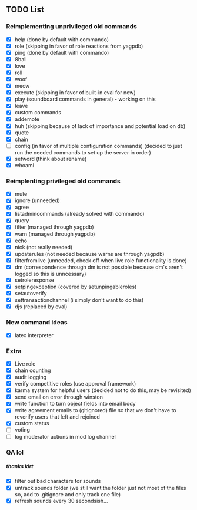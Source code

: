 ## TODO List
### Reimplementing unprivileged old commands
- [x] help (done by default with commando)
- [x] role (skipping in favor of role reactions from yagpdb)
- [x] ping (done by default with commando)
- [x] 8ball 
- [x] love
- [x] roll
- [x] woof
- [x] meow
- [x] execute (skipping in favor of built-in eval for now)
- [x] play (soundboard commands in general) - working on this
- [x] leave
- [x] custom commands
- [x] addemote
- [x] huh (skipping because of lack of importance and potential load on db)
- [x] quote
- [x] chain
- [ ] config (in favor of multiple configuration commands) (decided to just run the needed commands to set up the server in order)
- [x] setword (think about rename)
- [x] whoami
### Reimplenting privileged old commands
- [x] mute
- [x] ignore (unneeded)
- [x] agree
- [x] listadmincommands (already solved with commando)
- [x] query 
- [x] filter (managed through yagpdb)
- [x] warn (managed through yagpdb)
- [x] echo
- [x] nick (not really needed)
- [x] updaterules (not needed because warns are through yagpdb)
- [x] filterfromlive (unneeded, check off when live role functionality is done)
- [x] dm (correspondence through dm is not possible because dm's aren't logged so this is unncessary)
- [x] setroleresponse
- [x] setpingexception (covered by setunpingableroles)
- [x] setautoverify
- [x] settransactionchannel (i simply don't want to do this)
- [x] djs (replaced by eval)
### New command ideas
- [x] latex interpreter
### Extra
- [x] Live role
- [x] chain counting
- [x] audit logging
- [x] verify competitive roles (use approval framework)
- [x] karma system for helpful users (decided not to do this, may be revisited)
- [x] send email on error through winston
- [x] write function to turn object fields into email body
- [x] write agreement emails to (gitignored) file so that we don't have to reverify users that left and rejoined
- [x] custom status
- [ ] voting
- [ ] log moderator actions in mod log channel
### QA lol
##### thanks kirt
- [x] filter out bad characters for sounds
- [x] untrack sounds folder (we still want the folder just not most of the files so, add to .gitignore and only track one file)
- [x] refresh sounds every 30 secondsish...